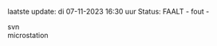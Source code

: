 laatste update: 
di 07-11-2023 16:30   uur 
Status: FAALT - fout - 
<div class="service R">svn</div><div class="service Y">microstation</div>